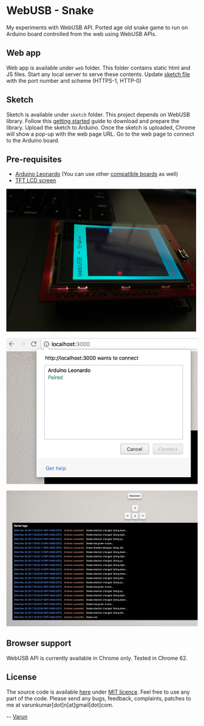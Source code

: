WebUSB - Snake
==============
My experiments with WebUSB API. Ported age old snake game to run on Arduino board controlled from the web using WebUSB APIs.

Web app
-------
Web app is available under `web` folder. This folder contains static html and JS files. Start any local server to serve these contents. Update [sketch file](./sketch/sketch.ino) with the port number and scheme (HTTPS-1, HTTP-0)

Sketch
------
Sketch is available under `sketch` folder. This project depends on WebUSB library. Follow this [getting started](https://github.com/webusb/arduino/blob/gh-pages/README.md#getting-started) guide to download and prepare the library. Upload the sketch to Arduino. Once the sketch is uploaded, Chrome will show a pop-up with the web page URL. Go to the web page to connect to the Arduino board.

Pre-requisites
--------------
- [Arduino Leonardo](https://store.arduino.cc/arduino-leonardo-with-headers) (You can use other [compatible boards](https://github.com/webusb/arduino) as well)
- [TFT LCD screen](https://roboindia.com/tutorials/direct.php?route=2.4-touch-lcd-arduino)

![Arduino Uno board with TFT LCD Screen shield](./demo/board.png)

![Device selection](./demo/device-selection.png)

![Web page using WebUSB API](./demo/webpage.png)

Browser support
---------------
WebUSB API is currently available in Chrome only. Tested in Chrome 62.

License
-------
The source code is available [here](https://github.com/varunkumar/webusb-snake) under [MIT licence](http://varunkumar.mit-license.org/). Feel free to use any part of the code. Please send any bugs, feedback, complaints, patches to me at varunkumar[dot]n[at]gmail[dot]com.

-- [Varun](http://www.varunkumar.me)
